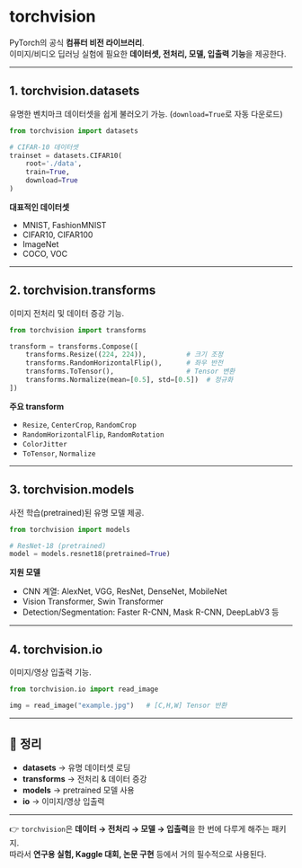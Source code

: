 # torchvision

PyTorch의 공식 **컴퓨터 비전 라이브러리**.  
이미지/비디오 딥러닝 실험에 필요한 **데이터셋, 전처리, 모델, 입출력 기능**을 제공한다.

---

## 1. torchvision.datasets
유명한 벤치마크 데이터셋을 쉽게 불러오기 가능. (`download=True`로 자동 다운로드)

```python
from torchvision import datasets

# CIFAR-10 데이터셋
trainset = datasets.CIFAR10(
    root='./data',
    train=True,
    download=True
)
```

**대표적인 데이터셋**
- MNIST, FashionMNIST
- CIFAR10, CIFAR100
- ImageNet
- COCO, VOC

---

## 2. torchvision.transforms
이미지 전처리 및 데이터 증강 기능.

```python
from torchvision import transforms

transform = transforms.Compose([
    transforms.Resize((224, 224)),          # 크기 조정
    transforms.RandomHorizontalFlip(),      # 좌우 반전
    transforms.ToTensor(),                  # Tensor 변환
    transforms.Normalize(mean=[0.5], std=[0.5])  # 정규화
])
```

**주요 transform**
- `Resize`, `CenterCrop`, `RandomCrop`
- `RandomHorizontalFlip`, `RandomRotation`
- `ColorJitter`
- `ToTensor`, `Normalize`

---

## 3. torchvision.models
사전 학습(pretrained)된 유명 모델 제공.

```python
from torchvision import models

# ResNet-18 (pretrained)
model = models.resnet18(pretrained=True)
```

**지원 모델**
- CNN 계열: AlexNet, VGG, ResNet, DenseNet, MobileNet
- Vision Transformer, Swin Transformer
- Detection/Segmentation: Faster R-CNN, Mask R-CNN, DeepLabV3 등

---

## 4. torchvision.io
이미지/영상 입출력 기능.

```python
from torchvision.io import read_image

img = read_image("example.jpg")   # [C,H,W] Tensor 반환
```

---

## 📌 정리
- **datasets** → 유명 데이터셋 로딩  
- **transforms** → 전처리 & 데이터 증강  
- **models** → pretrained 모델 사용  
- **io** → 이미지/영상 입출력  

---

👉 `torchvision`은 **데이터 → 전처리 → 모델 → 입출력**을 한 번에 다루게 해주는 패키지.  
따라서 **연구용 실험, Kaggle 대회, 논문 구현** 등에서 거의 필수적으로 사용된다.
